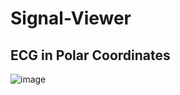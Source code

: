 # Signal-Viewer

## ECG in Polar Coordinates
![image](https://github.com/user-attachments/assets/f8ec1b87-ae40-4407-b535-426db81dd70f)
